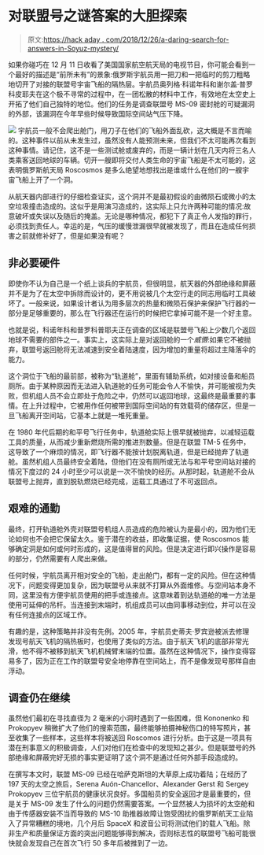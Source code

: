 # 对联盟号之谜答案的大胆探索

> 原文:[https://hack aday . com/2018/12/26/a-daring-search-for-answers-in-Soyuz-mystery/](https://hackaday.com/2018/12/26/a-daring-search-for-answers-in-soyuz-mystery/)

如果你碰巧在 12 月 11 日收看了美国国家航空航天局的电视节目，你可能会看到一个最好的描述是“前所未有”的景象:俄罗斯宇航员用一把刀和一把临时的剪刀粗略地切开了对接的联盟号宇宙飞船的隔热层。宇航员奥列格·科诺年科和谢尔盖·普罗科皮耶夫在这个极不寻常的过程中，在一团松散的材料中工作，有效地在太空史上开拓了他们自己独特的地位。他们的任务是调查联盟号 MS-09 密封舱的可疑漏洞的外部，该漏洞在今年早些时候导致国际空间站气压下降。

[![](../Images/906c7be3eeec56a8e52de9974262ef9b.png)](https://hackaday.com/wp-content/uploads/2018/12/soyuz_hole.jpg) 宇航员一般不会爬出舱门，用刀子在他们的飞船外面乱砍，这大概是不言而喻的。这种事件以前从未发生过，虽然没有人能预测未来，但我们不太可能再次看到这种事情。请记住，这不是一些测试舱或废弃的，而是一辆计划在几天内将三名人类乘客送回地球的车辆。切开一艘即将交付人类生命的宇宙飞船是不太可能的，这表明俄罗斯航天局 Roscosmos 是多么绝望地想找出是谁或什么在他们的一艘宇宙飞船上开了一个洞。

从航天器内部进行的仔细检查证实，这个洞并不是最初假设的由微陨石或微小的太空垃圾撞击造成的。这似乎是用演习造成的，这实际上只允许两种可能的情况:故意破坏或失误以及随后的掩盖。无论是哪种情况，都犯下了真正令人发指的罪行，必须找到责任人。幸运的是，气压的缓慢泄漏很早就被发现了，而且在造成任何损害之前就修补好了，但是如果没有呢？

## 非必要硬件

即使你不认为自己是一个纸上谈兵的宇航员，但很明显，航天器的外部绝缘和屏蔽并不是为了在太空中拆除而设计的，更不用说被几个太空行走的同志用临时工具破坏了。一般来说，如果设计者认为用多层次的热量和微陨石保护来保护飞行器的一部分是足够重要的，那么在飞行器还在运行的时候把它拿掉可能不是一个好主意。

也就是说，科诺年科和普罗科普耶夫正在调查的区域是联盟号飞船上少数几个返回地球不需要的部件之一。事实上，这实际上是对返回舱的一个*威慑*:如果它不被抛弃，联盟号返回舱将无法减速到安全着陆速度，因为增加的重量将超过主降落伞的能力。

这个洞位于飞船的最前部，被称为“轨道舱”，里面有辅助系统，如对接设备和船员厕所。由于某种原因而无法进入轨道舱的任务可能会令人不愉快，并可能被视为失败，但机组人员不会立即处于危险之中，仍然可以返回地球，这最终是最重要的事情。在上升过程中，它被用作任何被带到国际空间站的有效载荷的储存区，但是一旦飞船离开空间站，它基本上就是一堆死重量。

在 1980 年代后期的和平号飞行任务中，轨道舱实际上很早就被抛弃，以减轻运载工具的质量，从而减少重新燃烧所需的推进剂数量。但是在联盟 TM-5 任务中，这导致了一个麻烦的情况，即飞行器不能按计划脱离轨道，但是已经抛弃了轨道舱。虽然机组人员最终安全着陆，但他们在没有厕所或无法与和平号空间站对接的情况下度过的 24 小时至少可以说是一次不愉快的经历。从那时起，轨道舱不会从联盟号上抛弃，直到脱轨燃烧已经完成，运载工具通过了不可返回点。

## 艰难的通勤

最终，打开轨道舱外壳对联盟号机组人员造成的危险被认为是最小的，因为他们无论如何也不会把它保留太久。鉴于潜在的收益，即收集证据，使 Roscosmos 能够确定洞是如何或何时形成的，这是值得冒的风险。但是决定进行即兴操作是容易的部分，仍然需要有人爬出来做。

任何时候，宇航员离开相对安全的飞船，走出舱门，都有一定的风险。但在这种情况下，问题变得更加复杂，因为联盟号从来就不打算从外面维修。与空间站本身不同，这里没有方便宇航员使用的把手或连接点。这意味着到达轨道舱的唯一方法是使用可延伸的吊杆。当连接到末端时，机组成员可以由同事移动到位，并可以在没有任何连接点的区域工作。

有趣的是，这种策略并非没有先例。2005 年，宇航员史蒂夫·罗宾逊被派去修理发现号航天飞机的隔热板时，也使用了类似的方法。由于航天飞机的底部非常光滑，他不得不被移到航天飞机机械臂末端的位置。虽然在这种情况下，操作变得容易多了，因为正在工作的联盟号安全地停靠在空间站上，而不是像发现号那样自由浮动。

## 调查仍在继续

虽然他们最初在寻找直径为 2 毫米的小洞时遇到了一些困难，但 Kononenko 和 Prokopyev 稍微扩大了他们的搜索范围，最终能够拍摄神秘伤口的特写照片，甚至收集了一些样本，这些样本将被送回 Roscomos 进行分析。由于这是一项具有潜在刑事意义的积极调查，人们对他们在检查中的发现知之甚少。但是联盟号的外部绝缘和屏蔽完好无损的事实更证明了这个洞不是通过任何外部手段造成的。

在撰写本文时，联盟 MS-09 已经在哈萨克斯坦的大草原上成功着陆；在经历了 197 天的太空之旅后，Serena Auón-Chancellor、Alexander Gerst 和 Sergey Prokopyev 三位宇航员的健康状况良好。多国船员的安全返回才是最重要的，但是关于 MS-09 发生了什么的问题仍然需要答案。一个显然被人为损坏的太空舱和由于传感器安装不当而导致的 MS-10 助推器故障让饱受困扰的俄罗斯航天工业陷入了异常糟糕的境地，几个月后 SpaceX 和波音公司将测试他们的载人飞船。除非生产和质量保证方面的突出问题能够得到解决，否则标志性的联盟号飞船可能很快就会发现自己在首次飞行 50 多年后被推到了一边。